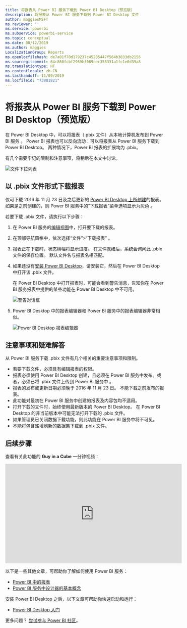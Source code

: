 ```yaml
---
title: 将报表从 Power BI 服务下载到 Power BI Desktop（预览版）
description: 将报表从 Power BI 服务下载到 Power BI Desktop 文件
author: maggiesMSFT
ms.reviewer: ''
ms.service: powerbi
ms.subservice: powerbi-service
ms.topic: conceptual
ms.date: 08/12/2019
ms.author: maggies
LocalizationGroup: Reports
ms.openlocfilehash: de7a01f70d179237c45205447f564b3833db2156
ms.sourcegitcommit: 64c860fcbf2969bf089cec358331a1fc1e0d39a8
ms.translationtype: HT
ms.contentlocale: zh-CN
ms.lasthandoff: 11/09/2019
ms.locfileid: "73881821"
---
```

# <a name="download-a-report-from-the-power-bi-service-to-power-bi-desktop-preview"></a>将报表从 Power BI 服务下载到 Power BI Desktop（预览版）
在 Power BI Desktop 中，可以将报表（.pbix 文件）从本地计算机发布到 Power BI 服务  。 Power BI 报表也可以反向流动：可以将报表从 Power BI 服务下载到 Power BI Desktop。 两种情况下，Power BI 报表的扩展均为 .pbix。

有几个需要牢记的限制和注意事项，将稍后在本文中讨论。

![文件下拉列表](media/service-export-to-pbix/power-bi-file-export.png)

## <a name="download-the-report-as-a-pbix-file"></a>以 .pbix 文件形式下载报表

仅可下载 2016 年 11 月 23 日及之后更新的 [Power BI Desktop 上所创建](/learn/modules/publish-share-power-bi/2-publish-reports)的报表。 如果是之前创建的，则 Power BI 服务中的“下载报表”菜单选项显示为灰色  。

若要下载 .pbix 文件，请执行以下步骤：

1. 在 Power BI 服务的[编辑视图](https://docs.microsoft.com/power-bi/service-interact-with-a-report-in-editing-view)中，打开要下载的报表。

2. 在顶部导航窗格中，依次选择“文件”>“下载报表”  。
   
3. 报表正在下载时，状态横幅将显示进度。 在文件就绪后，系统会询问此 .pbix 文件的保存位置。 默认文件名与报表名相匹配。
   
4. 如果还没有[安装 Power BI Desktop](desktop-get-the-desktop.md)，请安装它，然后在 Power BI Desktop 中打开该 .pbix 文件。
   
    在 Power BI Desktop 中打开报表时，可能会看到警告消息，告知你在 Power BI 服务报表中提供的某些功能在 Power BI Desktop 中不可用。
   
    ![警告对话框](media/service-export-to-pbix/power-bi-export-to-pbix_2.png)

5. Power BI Desktop 中的报表编辑器和 Power BI 服务中的报表编辑器非常相似。  
   
    ![Power BI Desktop 报表编辑器](media/service-export-to-pbix/power-bi-desktop.png)

## <a name="considerations-and-troubleshooting"></a>注意事项和疑难解答
从 Power BI 服务下载 .pbix 文件有几个相关的重要注意事项和限制。

* 若要下载文件，必须具有编辑报表的权限。
* 报表必须使用 Power BI Desktop 创建，且必须在 Power BI 服务中发布。或者，必须已将 .pbix 文件上传到 Power BI 服务中   。
* 报表的发布或更新日期必须晚于 2016 年 11 月 23 日。 不能下载之前发布的报表。
* 此功能对最初在 Power BI 服务中创建的报表及内容包均不适用。
* 打开下载的文件时，始终使用最新版本的 Power BI Desktop。 在 Power BI Desktop 的非当前版本中可能无法打开下载的 .pbix 文件。
* 如果管理员已关闭数据下载功能，则此功能在 Power BI 服务中将不可见。
* 不能将包含递增刷新的数据集下载到 .pbix 文件。

## <a name="next-steps"></a>后续步骤
查看有关此功能的 **Guy in a Cube** 一分钟视频：

<iframe width="560" height="315" src="https://www.youtube.com/embed/ymWqU5jiUl0" frameborder="0" allowfullscreen></iframe>

以下是一些其他文章，可帮助你了解如何使用 Power BI 服务：

* [Power BI 中的报表](consumer/end-user-reports.md)
* [Power BI 服务中设计器的基本概念](service-basic-concepts.md)

安装 Power BI Desktop 之后，以下文章可帮助你快速启动和运行：

* [Power BI Desktop 入门](desktop-getting-started.md)

更多问题？ [尝试参与 Power BI 社区](https://community.powerbi.com/)。

